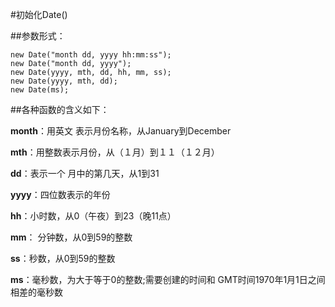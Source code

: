 #初始化Date()

##参数形式：

```
new Date("month dd, yyyy hh:mm:ss"); 
new Date("month dd, yyyy"); 
new Date(yyyy, mth, dd, hh, mm, ss); 
new Date(yyyy, mth, dd); 
new Date(ms); 
```

##各种函数的含义如下： 

**month**：用英文 表示月份名称，从January到December 

**mth**：用整数表示月份，从（１月）到１１（１２月） 

**dd**：表示一个 月中的第几天，从1到31 

**yyyy**：四位数表示的年份 

**hh**：小时数，从0（午夜）到23（晚11点） 

**mm**： 分钟数，从0到59的整数 

**ss**：秒数，从0到59的整数 

**ms**：毫秒数，为大于等于0的整数;需要创建的时间和 GMT时间1970年1月1日之间相差的毫秒数
